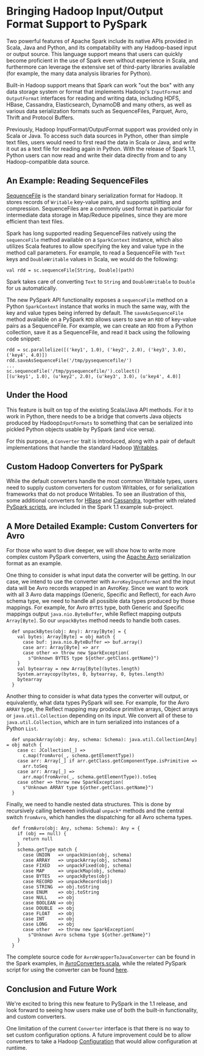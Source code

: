 # Bringing Hadoop Input/Output Format Support to PySpark

Two powerful features of Apache Spark include its native APIs provided in Scala, Java and Python, and its compatability with any Hadoop-based input or output source. This language support means that users can quickly become proficient in the use of Spark even without experience in Scala, and furthermore can leverage the extensive set of third-party libraries available (for example, the many data analysis libraries for Python).

Built-in Hadoop support means that Spark can work "out the box" with any data storage system or format that implements Hadoop's `InputFormat` and `OutputFormat` interfaces for reading and writing data, including HDFS, HBase, Cassandra, Elasticsearch, DynamoDB and many others, as well as various data serialization formats such as SequenceFiles, Parquet, Avro, Thrift and Protocol Buffers.

Previously, Hadoop InputFormat/OutputFormat support was provided only in Scala or Java. To access such data sources in Python, other than simple text files, users would need to first read the data in Scala or Java, and write it out as a text file for reading again in Python. With the release of Spark 1.1, Python users can now read and write their data directly from and to any Hadoop-compatible data source. 

## An Example: Reading SequenceFiles

[SequenceFile](http://wiki.apache.org/hadoop/SequenceFile) is the standard binary serialization format for Hadoop. It stores records of `Writable` key-value pairs, and supports splitting and compression. SequenceFiles are a commonly used format in particular for intermediate data storage in Map/Reduce pipelines, since they are more efficient than text files.

Spark has long supported reading SequenceFiles natively using the `sequenceFile` method available on a `SparkContext` instance, which also utilizes Scala features to allow specifying the key and value type in the method call parameters. For example, to read a SequenceFile with `Text` keys and `DoubleWritable` values in Scala, we would do the following:

```
val rdd = sc.sequenceFile[String, Double](path)
```

Spark takes care of converting `Text` to `String` and `DoubleWritable` to `Double` for us automatically.

The new PySpark API functionality exposes a `sequenceFile` method on a Python `SparkContext` instance that works in much the same way, with the key and value types being inferred by default. The `saveAsSequenceFile` method available on a PySpark `RDD` allows users to save an `RDD` of key-value pairs as a SequenceFile. For example, we can create an `RDD` from a Python collection, save it as a SequenceFile, and read it back using the following code snippet:

```
rdd = sc.parallelize([('key1', 1.0), ('key2', 2.0), ('key3', 3.0), ('key4', 4.0)])
rdd.saveAsSequenceFile('/tmp/pysequencefile/')
...
sc.sequenceFile('/tmp/pysequencefile/').collect()
[(u'key1', 1.0), (u'key2', 2.0), (u'key3', 3.0), (u'key4', 4.0)]
```

## Under the Hood

This feature is built on top of the existing Scala/Java API methods. For it to work in Python, there needs to be a bridge that converts Java objects produced by Hadoop```InputFormats``` to something that can be serialized into pickled Python objects usable by PySpark (and vice versa).

For this purpose, a ```Converter``` trait is introduced, along with a pair of default implementations that handle the standard Hadoop [Writables](http://hadoop.apache.org/docs/current/api/org/apache/hadoop/io/Writable.html).

## Custom Hadoop Converters for PySpark

While the default converters handle the most common Writable types, users need to supply custom converters for custom Writables, or for serialization frameworks that do not produce Writables. To see an illustration of this, some additional converters for [HBase](https://github.com/apache/spark/blob/master/examples/src/main/scala/org/apache/spark/examples/pythonconverters/HBaseConverters.scala) and [Cassandra](https://github.com/apache/spark/blob/master/examples/src/main/scala/org/apache/spark/examples/pythonconverters/CassandraConverters.scala), together with related [PySpark scripts](https://github.com/apache/spark/tree/master/examples/src/main/python), are included in the Spark 1.1 example sub-project.

## A More Detailed Example: Custom Converters for Avro

For those who want to dive deeper, we will show how to write more complex custom PySpark converters, using the [Apache Avro](http://avro.apache.org/docs/current/) serialization format as an example.

One thing to consider is what input data the converter will be getting. In our case, we intend to 
use the converter with ```AvroKeyInputFormat``` and the input data will be Avro records wrapped in an AvroKey. 
Since we want to work with all 3 Avro data mappings (Generic, Specific and Reflect), for each Avro schema type,
we need to handle all possible data types produced by those mappings. For example, for Avro ```BYTES``` type, 
both Generic and Specific mappings output ```java.nio.ByteBuffer```, while Reflect mapping outputs 
```Array[Byte]```. So our ```unpackBytes``` method needs to handle both cases. 

```
  def unpackBytes(obj: Any): Array[Byte] = {
    val bytes: Array[Byte] = obj match {
      case buf: java.nio.ByteBuffer => buf.array()
      case arr: Array[Byte] => arr
      case other => throw new SparkException(
        s"Unknown BYTES type ${other.getClass.getName}")
    }
    val bytearray = new Array[Byte](bytes.length)
    System.arraycopy(bytes, 0, bytearray, 0, bytes.length)
    bytearray
  }
```

Another thing to consider is what data types the converter will output, or equivalently, what data types 
PySpark will see. For example, for the Avro ```ARRAY``` type, the Reflect mapping may produce primitive arrays,
Object arrays or ```java.util.Collection``` depending on its input. We convert all of these to ```java.util.Collection```, which are in turn serialized into instances of a Python ```List```.

```
  def unpackArray(obj: Any, schema: Schema): java.util.Collection[Any] = obj match {
    case c: JCollection[_] =>
      c.map(fromAvro(_, schema.getElementType))
    case arr: Array[_] if arr.getClass.getComponentType.isPrimitive =>
      arr.toSeq
    case arr: Array[_] =>
      arr.map(fromAvro(_, schema.getElementType)).toSeq
    case other => throw new SparkException(
      s"Unknown ARRAY type ${other.getClass.getName}")
  }
```

Finally, we need to handle nested data structures. This is done by recursively calling between individual 
```unpack*``` methods and the central switch ```fromAvro```, which handles the dispatching for all Avro schema types.


```
  def fromAvro(obj: Any, schema: Schema): Any = {
    if (obj == null) {
      return null
    }
    schema.getType match {
      case UNION   => unpackUnion(obj, schema)
      case ARRAY   => unpackArray(obj, schema)
      case FIXED   => unpackFixed(obj, schema)
      case MAP     => unpackMap(obj, schema)
      case BYTES   => unpackBytes(obj)
      case RECORD  => unpackRecord(obj)
      case STRING  => obj.toString
      case ENUM    => obj.toString
      case NULL    => obj
      case BOOLEAN => obj
      case DOUBLE  => obj
      case FLOAT   => obj
      case INT     => obj
      case LONG    => obj
      case other   => throw new SparkException(
        s"Unknown Avro schema type ${other.getName}")
    }
  }
```

The complete source code for ```AvroWrapperToJavaConverter``` can be found in the Spark examples, in [AvroConverters.scala](https://github.com/apache/spark/blob/master/examples/src/main/scala/org/apache/spark/examples/pythonconverters/AvroConverters.scala), while the related PySpark script for using the converter can be found [here](https://github.com/apache/spark/blob/master/examples/src/main/python/avro_inputformat.py).

## Conclusion and Future Work

We're excited to bring this new feature to PySpark in the 1.1 release, and look forward to seeing how users make use of both the built-in functionality, and custom converters.

One limitation of the current ```Converter``` interface is that there is no way to set custom configuration options. A future improvement could be to allow converters to take a 
Hadoop [Configuration](https://hadoop.apache.org/docs/current/api/org/apache/hadoop/conf/Configuration.html) that would allow configuration at runtime.
